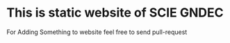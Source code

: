 # This is static website of SCIE GNDEC

For Adding Something to website feel free to send pull-request

